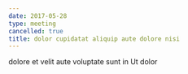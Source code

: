 ```yaml
---
date: 2017-05-28
type: meeting
cancelled: true
title: dolor cupidatat aliquip aute dolore nisi
---
```

dolore et velit aute voluptate sunt in Ut dolor